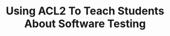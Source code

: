 ---
title: "Using ACL2 To Teach Students About Software Testing"
description: "Co-authored an exploration of integrating ACL2 in an educational setting to teach software testing, focused on ACL2’s tools for counter-example generation to analyze checksum algorithms for error detection. (Ruben Gamboa, Alicia Thoney)"
heroImage: "/pub.png"
url: "/pub.pdf"
---